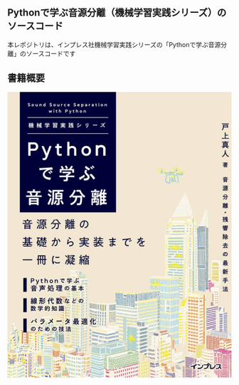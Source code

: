 ## Pythonで学ぶ音源分離（機械学習実践シリーズ）のソースコード

本レポジトリは、インプレス社機械学習実践シリーズの「Pythonで学ぶ音源分離」のソースコードです

## 書籍概要

![Pythonで学ぶ音源分離カバー](cover.jpg)
